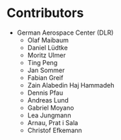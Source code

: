 # Contributors #
* German Aerospace Center (DLR)
	* Olaf Maibaum
 	* Daniel Lüdtke
 	* Moritz Ulmer
 	* Ting Peng
	* Jan Sommer
	* Fabian Greif
	* Zain Alabedin Haj Hammadeh
	* Dennis Pfau
	* Andreas Lund
	* Gabriel Moyano
	* Lea Jungmann
	* Arnau, Prat i Sala
	* Christof Efkemann
